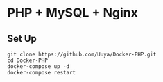 # PHP + MySQL + Nginx

## Set Up
`git clone https://github.com/Uuya/Docker-PHP.git`  
`cd Docker-PHP`  
`docker-compose up -d`  
`docker-compose restart`  
